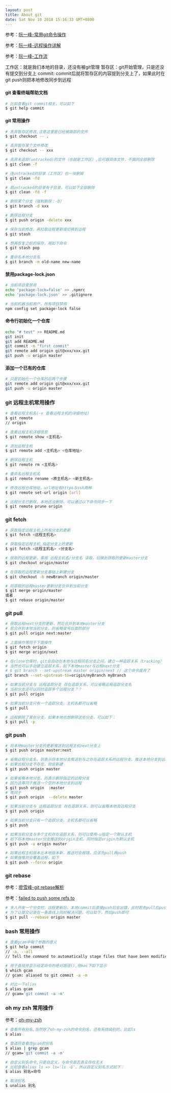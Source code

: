 ```yaml
---
layout: post
title: About git
date: Sat Nov 10 2018 15:16:33 GMT+0800
---
```


参考：[阮一峰-常用git命令操作](http://www.ruanyifeng.com/blog/2015/12/git-cheat-sheet.html) 

参考：[阮一峰-远程操作详解](http://www.ruanyifeng.com/blog/2014/06/git_remote.html) 

参考：[阮一峰-工作流](http://www.ruanyifeng.com/blog/2015/12/git-workflow.html)

工作区：就是我们本地的目录，还没有被git管理
暂存区：git开始管理，只是还没有提交到分支上
commit: commit后就将暂存区的内容提到分支上了，如果此时在git push则把本地修改同步到远程
#### git 查看终端帮助文档
```bash
# 比如查看git commit相关，可以如下
$ git help commit
```

#### git 常用操作
```bash
# 丢弃暂存区修改,注意这里是已经被跟踪的文件
$ git checkout -- . 

# 丢弃暂存某个文件修改
$ git checkout -- xxx

# 丢弃未追踪(untracked)的文件（也就是工作区）,后可跟具体文件，不跟则全部删除
$ git clean -f 

# 连untracked的目录（工作区）也一块删掉
$ git clean -fd

# 若untracked的目录有子目录，可以如下全部删除
$ git clean -fd -f

# 删除某个分支（强制删除：-D）
$ git branch -d xxx

# 删除远程分支
$ git push origin -delete xxx

# 保存当前修改，再拉取远程更新或切换到远程
$ git stash

# 想再恢复之前的保存，用如下命令
$ git stash pop

# 重命名本地分支名
$ git branch -m old-name new-name
```

#### 禁用package-lock.json
```bash
# 当前项目里禁用
echo 'package-lock=false' >> .npmrc
echo 'package-lock.json' >> .gitignore

# 当前机器当前用户，所有项目禁用
npm config set package-lock false
```


#### 命令行初始化一个仓库
```bash
echo "# test" >> README.md
git init
git add README.md
git commit -m "first commit"
git remote add origin git@xxx/xxx.git
git push -u origin master
```

#### 添加一个已有的仓库
```bash
# 只是初始化一个仓库的后两个步骤
git remote add origin git@xxx/xxx.git
git push -u origin master
```

### git 远程主机常用操作
```bash
# 查看远程主机名(-v 查看远程主机的详细地址)
$ git remote  
// origin

# 查看远程主机详细信息
$ git remote show <主机名>

# 添加远程主机
$ git remote add <主机名> <仓库地址>

# 删除远程主机
$ git remote rm <主机名>

# 重命名远程主机名
$ git remote rename <原主机名> <新主机名>

# 修改远程仓库地址，url地址有https与ssh两种
$ git remote set-url origin [url]

# 远程分支已删除，本地还没删除，可以通过以下命令同步一下
$ git remote prune origin
```

### git fetch

```bash
# 获取指定远程主机上所有分支的更新
$ git fetch <远程主机名>

# 获取指定远程主机,指定分支上的更新
$ git fetch <远程主机名> <分支名>

# 获取的远程更新，需用 远程主机名/分支名 读取，切换到获取的更新master分支
$ git checkout origin/master

# 在获取的远程更新分支基础上新建分支
$ git checkout -b newBranch origin/master

# 将获取的远程master更新分支合并到当前分支
$ git merge origin/master
或者
$ git rebase origin/master
```


### git pull

```bash
# 获取远程next分支的更新，然后合并到本地master分支
# 若合并到本地当前分支，则省略冒号后面的部分
$ git pull origin next:master

# 上面操作等同于下面操作
$ git fetch origin
$ git merge origin/next

# 在clone仓库时，git会自动在本地与远程同名分支之间，建立一种追踪关系（tracking）
# 当然也可以手动建立追踪关系，如下本地master与远程next分支
# $ git branch --set-upstream master origin/next // 这个命令废弃了
git branch --set-upstream-to=origin/myBranch myBranch

# 如果当前分支与 远程追踪分支 存在追踪关系，可以省略远程追踪分支名
# 当前分支还可以同时追踪多个远程分支？？
$ git pull origin

# 如果当前分支只有一个追踪分支，主机名都可以省略
$ git pull

# 远程删除了某些分支，如果本地也想删除这些分支，可以如下：
$ git pull -p
```

### git push

```bash
# 将本地master分支的更新推送到远程主机next分支上
$ git push origin master:next

# 省略远程分支名，则表示将本地分支推送到与之存在追踪关系的远程分支。推送本地分支到远程分支
# 如果远程分支不存在，则会新建
$ git push origin master

# 如果省略本地分支，则表示删除指定的远程分支
# 因为这等同于推送一个空的本地分支到远程
$ git push origin  :master
# 等同于
$ git push origin  --delete master

# 如果当前分支与 远程追踪分支 存在追踪关系，则可以省略本地及远程分支
$ git push origin

# 如果当前分支只有一个追踪分支，主机名都可以省略
$ git push

# 如果当前分支与多个主机存在追踪关系，则可以使用-u指定一个默认主机
# 如下将本地master分支推送到origin主机，同时指定origin为默认主机
$ git push -u origin master

# 如果远程主机版本比本地版本新，推送时会报错，应该先pull再push
# 如果强推则会覆盖远程，如下
$ git push --force origin
```

### git rebase

参考：[廖雪峰-git rebase解析](https://www.liaoxuefeng.com/wiki/0013739516305929606dd18361248578c67b8067c8c017b000/0015266568413773c73cdc8b4ab4f9aa9be10ef3078be3f000) 

参考：[failed to push some refs to](https://blog.csdn.net/MBuger/article/details/70197532)
```bash
# 多人开发一个分支时，远程更新后，本地commit后直接push后会出错，此时若先pull后push，则提交记录会分叉
# 为了让提交记录在一条直线上同时解决问题，可以如下，然后push即可
$ git pull --rebase origin master
```

### bash 常用操作

```bash
# 查看gcam中每个参数的意义
$ git help commit
// -a, --all
// Tell the command to automatically stage files that have been modified and deleted, but new files you have not told Git about are not affected.

# 用于查找并显示给定命令的绝对路径(),但mac下如下显示
$ which gcam
// gcam: aliased to git commit -a -m

# 对比一下alias
$ alias gcam
// gcam='git commit -a -m'
```

### oh my zsh 常用操作
参考：[oh-my-zsh](https://github.com/robbyrussell/oh-my-zsh/blob/master/plugins/git/git.plugin.zsh) 
```bash
# 查看所有别名,当然除了oh-my-zsh的命令别名，还有系统级别的，比如ls
$ alias

# 管道符查看含gcam的别名
$ alias | grep gcam
// gcam='git commit -a -m'

# 自定义别名命令,只是自定义，与命令是否真实存在无关
# 比如查看alias ls => ls='ls -G'，所以自定义别名方式如下：
$ alias 别名=命令

# 取消别名
$ unalias 别名
```




